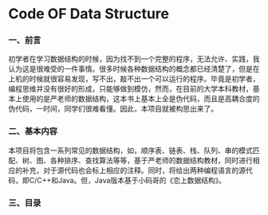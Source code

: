 # Code OF Data Structure

### 一、前言

​	初学者在学习数据结构的时候，因为找不到一个完整的程序，无法允许、实践，我认为这是很难受的一件事情。很多时候各种数据结构的概念都已经清楚了，但是在上机的时候就很容易发现，写不出，敲不出一个可以运行的程序。毕竟是初学者，编程思维并没有很好的形成，只能够做到模仿，然而，在目前的大学本科教材，基本上使用的是严老师的数据结构，这本书上基本上全是伪代码，而且是高耦合度的伪代码，一时间，同学们很难看懂。因此，本项目就被构思出来了。



### 二、基本内容

​	本项目将包含一系列常见的数据结构，如，顺序表、链表、栈、队列、串的模式匹配、树、图、各种排序、查找算法等等，基于严老师的数据结构教材，同时进行相应的补充，对于源代码也会标上相应的注释。同时，将给出两种编程语言的源代码，即C/C++和Java。但，Java版本基于小码哥的《恋上数据结构》。



### 三、目录
